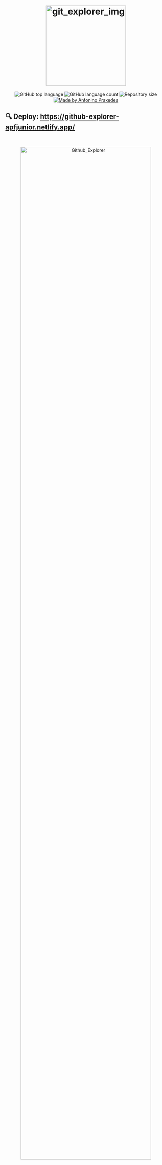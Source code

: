 <h1 align="center">
    <img alt="git_explorer_img" src="https://ik.imagekit.io/hwyksvj4iv/logo_zY2nEMAlc.svg" width="250px" />
</h1>

<p align="center">
  <img alt="GitHub top language" src="https://img.shields.io/github/languages/top/apfjunior/github-explorer">
  <img alt="GitHub language count" src="https://img.shields.io/github/languages/count/apfjunior/github-explorer">
  <img alt="Repository size" src="https://img.shields.io/github/repo-size/apfjunior/github-explorer">
  <a href="https://github.com/apfjunior">
    <img alt="Made by Antonino Praxedes" src="https://img.shields.io/badge/created%20by-Antonino%20Praxedes-blue">
  </a>
</p>

## :mag: Deploy: https://github-explorer-apfjunior.netlify.app/

<br />

<p align="center">
  <img alt="Github_Explorer" src="https://i.ibb.co/3vzNKGS/demo-github-explorer.gif"  width="90%" />
</p>

## :books: Sobre
Aplicação construida com ReactJS e utilizando Typescript.

Basicamente o usuário terá que entrar com o usuário/repositório no campo apropriado e em seguida clicar em pesquisar ou precionar "Enter". Os resultados serão armazenados no LocalStorage, mesmo atualizando a página. Se o repositório for existente, será exibido uma miniatura da foto do criador + descrição do repositório. Caso haja alguma informação inserida equivocadamente ou autor/repositório não exista, será exibido um alerta para revisão.

Ao clicar no respectivo repositório, será exibido dados básicos como a quantidade de Stars, Forks e Issues que o repositório possui. Listando também as issues do projeto, caso existam.

## :hammer_and_wrench: Tecnologias
- [Axios](https://github.com/axios/axios)
- [ReactJS](https://reactjs.org/)
- [TypeScript](https://www.typescriptlang.org/)
- [Styled Components](https://styled-components.com/)
- [React Icons](https://www.npmjs.com/package/react-icons)

## :magnet: API GitHub 
[https://api.github.com/](https://api.github.com/)

## :information_source: How To Use
Antes de tudo, será necessário: [Node](https://nodejs.org/) e o [Git](https://git-scm.com) instalados na sua máquina. Feito isso, seguir:

```sh
# Clone esse repositório
$ git clone https://github.com/apfjunior/github-explorer.git

# Entre na pasta do projeto
$ cd github-explorer

# Instale as dependências 
$ yarn

# Execute a aplicação
$ yarn start
```

## :rocket: Deploy
[https://github-explorer-apfjunior.netlify.com/](https://github-explorer-apfjunior.netlify.app/)


## :memo:  License

MIT License - Veja [LICENSE](https://opensource.org/licenses/MIT) para mais detalhes.

-----
**Created by Antonino Praxedes 👋🏻 [Get in touch!](https://www.linkedin.com/in/antoninopraxedes/)**



